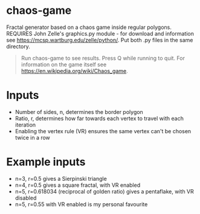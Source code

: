 # chaos-game
Fractal generator based on a chaos game inside regular polygons. REQUIRES John Zelle's graphics.py module - for download and information see https://mcsp.wartburg.edu/zelle/python/. Put both .py files in the same directory.

> Run chaos-game to see results. Press Q while running to quit. For information on the game itself see https://en.wikipedia.org/wiki/Chaos_game.

# Inputs 
- Number of sides, n, determines the border polygon
- Ratio, r, determines how far towards each vertex to travel with each iteration
- Enabling the vertex rule (VR) ensures the same vertex can't be chosen twice in a row

# Example inputs 
- n=3, r=0.5 gives a Sierpinski triangle
- n=4, r=0.5 gives a square fractal, with VR enabled
- n=5, r=0.618034 (reciprocal of golden ratio) gives a pentaflake, with VR disabled
- n=5, r=0.55 with VR enabled is my personal favourite
